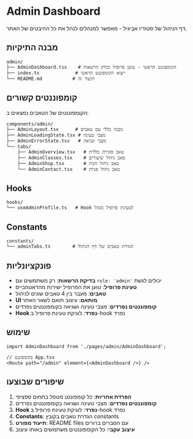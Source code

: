 # Admin Dashboard

דף הניהול של סטודיו אביגיל - מאפשר למנהלים לנהל את כל ההיבטים של האתר.

## מבנה התיקיות

```
admin/
├── AdminDashboard.tsx    # הקומפוננט הראשי - טוען פרופיל ובודק הרשאות
├── index.ts             # ייצוא הקומפוננט הראשי
└── README.md           # תיעוד זה
```

## קומפוננטים קשורים

הקומפוננטים של הטאבים נמצאים ב:
```
components/admin/
├── AdminLayout.tsx      # מבנה כללי עם טאבים
├── AdminLoadingState.tsx # מצבי טעינה
├── AdminErrorState.tsx   # מצבי שגיאה
└── tabs/
    ├── AdminOverview.tsx   # טאב סקירה כללית
    ├── AdminClasses.tsx    # טאב ניהול שיעורים
    ├── AdminShop.tsx       # טאב ניהול חנות
    └── AdminContact.tsx    # טאב ניהול פניות
```

## Hooks

```
hooks/
└── useAdminProfile.ts   # Hook לטעינת פרופיל מנהל
```

## Constants

```
constants/
└── adminTabs.ts        # הגדרת טאבים של דף הניהול
```

## פונקציונליות

- **בדיקת הרשאות**: רק משתמשים עם `role: 'admin'` יכולים לגשת
- **טעינת פרופיל**: טוען את הפרופיל ישירות מהדאטהבייס
- **טאבים**: מעבר בין 4 טאבים שונים לניהול
- **UI מותאם**: עיצוב תואם לשאר האתר
- **קומפוננטים נפרדים**: מצבי טעינה ושגיאה בקומפוננטים נפרדים
- **Hook נפרד**: לוגיקת טעינת פרופיל ב-hook נפרד

## שימוש

```tsx
import AdminDashboard from './pages/admin/AdminDashboard';

// בקומפוננט App.tsx
<Route path="/admin" element={<AdminDashboard />} />
```

## שיפורים שבוצעו

1. **הפרדת אחריות**: כל קומפוננט מטפל בתחום ספציפי
2. **קומפוננטים נפרדים**: מצבי טעינה ושגיאה בקומפוננטים נפרדים
3. **Hook נפרד**: לוגיקת טעינת פרופיל ב-hook נפרד
4. **Constants**: הגדרת טאבים בקובץ constants
5. **תיעוד מפורט**: README files עם הסברים ברורים
6. **עיצוב עקבי**: כל הקומפוננטים משתמשים באותו עיצוב 